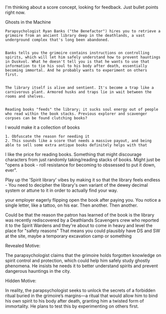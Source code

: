 I'm thinking about a score concept, looking for feedback. Just bullet points right now.

Ghosts in the Machine

    Parapsychologist Ryan Banks ("the Benefactor") hires you to retrieve a grimoire from an ancient library deep in the deathlands, a vast underground complex that's long been abandoned.


    Banks tells you the grimoire contains instructions on controlling spirits, which will let him safely understand how to prevent hauntings in Duskvol. What he doesn't tell you is that he wants to use that information to tie his soul to his body after death, essentially becoming immortal. And he probably wants to experiment on others first.


    The library itself is alive and sentient. It's become a trap like a carnivorous plant. Armored husks and traps lie in wait between the rooms and shelves.


    Reading books "feeds" the library; it sucks soul energy out of people who read within the book stacks. Previous explorer and scavenger corpses can be found clutching books?

I would make it a collection of books

    1. Obfuscate the reason for needing it
    2. This sounds like a score that needs a massive payout, and being able to sell some extra antique books definitely helps with that

I like the price for reading books. Something that might discourage characters from just randomly taking/reading stacks of books. Might just be "opens a book - roll resistance for becoming to obssessed to put it down, ever".

Play up the 'Spirit library' vibes by making it so that the library feels endless - You need to decipher the library's own variant of the dewey decimal system or attune to it in order to actually find your way.

your employer eagerly flipping open the book after paying you. You notice a single letter, like a tattoo, on his ear. Then another. Then another.

Could be that the reason the patron has learned of the book is the library was recently rediscovered by a Deathlands Scavengers crew who reported it to the Spirit Wardens and they're about to come in heavy and level the place for "safety reasons"
That means you could plausibly have DS and SW at the site, maybe a temporary excavation camp or something

Revealed Motive:

The parapsychologist claims that the grimoire holds forgotten knowledge on spirit control and protection, which could help him safely study ghostly phenomena. He insists he needs it to better understand spirits and prevent dangerous hauntings in the city.

Hidden Motive:

In reality, the parapsychologist seeks to unlock the secrets of a forbidden ritual buried in the grimoire’s margins—a ritual that would allow him to bind his own spirit to his body after death, granting him a twisted form of immortality. He plans to test this by experimenting on others first.